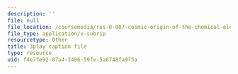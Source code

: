 ```yaml
---
description: ''
file: null
file_location: /coursemedia/res-8-007-cosmic-origin-of-the-chemical-elements-fall-2019/f4e7fe9207a4340659fe5a6748fa975a_zqXBZ81bWOc.srt
file_type: application/x-subrip
resourcetype: Other
title: 3play caption file
type: resource
uid: f4e7fe92-07a4-3406-59fe-5a6748fa975a
---
```

